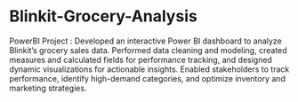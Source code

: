 # Blinkit-Grocery-Analysis
PowerBI Project : Developed an interactive Power BI dashboard to analyze Blinkit’s grocery sales data. Performed data cleaning and modeling, created measures and calculated fields for performance tracking, and designed dynamic visualizations for actionable insights. Enabled stakeholders to track performance, identify high-demand categories, and optimize inventory and marketing strategies.
